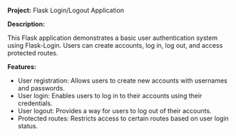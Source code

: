 

**Project:** Flask Login/Logout Application

**Description:**

This Flask application demonstrates a basic user authentication system using Flask-Login. Users can create accounts, log in, log out, and access protected routes.

**Features:**

-   User registration: Allows users to create new accounts with usernames and passwords.
-   User login: Enables users to log in to their accounts using their credentials.
-   User logout: Provides a way for users to log out of their accounts.
-   Protected routes: Restricts access to certain routes based on user login status.
